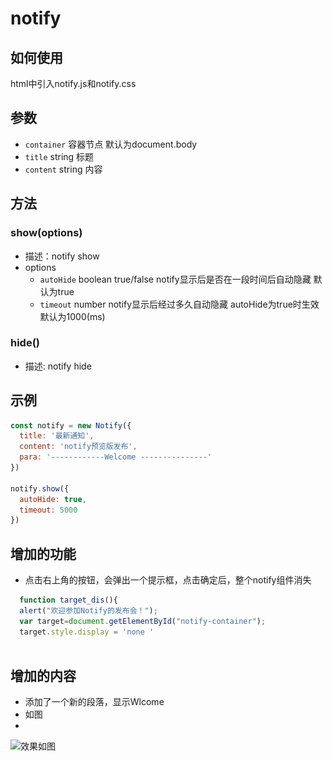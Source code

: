 # notify

## 如何使用
html中引入notify.js和notify.css

## 参数
+ `container` 容器节点 默认为document.body
+ `title` string 标题
+ `content` string 内容

## 方法
### show(options)
+ 描述：notify show
+ options
  + `autoHide` boolean true/false notify显示后是否在一段时间后自动隐藏 默认为true
  + `timeout` number notify显示后经过多久自动隐藏 autoHide为true时生效 默认为1000(ms)

### hide()
  + 描述: notify hide

## 示例
```js
const notify = new Notify({
  title: '最新通知',
  content: 'notify预览版发布',
  para: '------------Welcome ---------------'
})

notify.show({
  autoHide: true,
  timeout: 5000
})

```
## 增加的功能
+ 点击右上角的按钮，会弹出一个提示框，点击确定后，整个notify组件消失
```js
  function target_dis(){
  alert("欢迎参加Notify的发布会！");
  var target=document.getElementById("notify-container");
  target.style.display = 'none '
  
```
## 增加的内容
+ 添加了一个新的段落，显示Wlcome
+ 如图
+ 
![效果如图](\_notify.jpg  )

